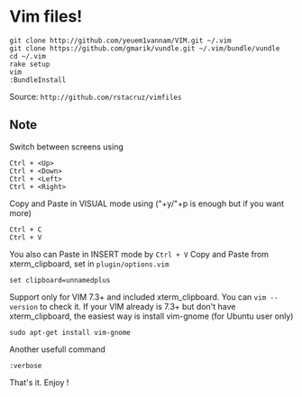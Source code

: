 Vim files!
==========

    git clone http://github.com/yeuem1vannam/VIM.git ~/.vim
    git clone https://github.com/gmarik/vundle.git ~/.vim/bundle/vundle
    cd ~/.vim
    rake setup
    vim
    :BundleInstall
    
Source: `http://github.com/rstacruz/vimfiles`

Note
----
Switch between screens using

    Ctrl + <Up>
    Ctrl + <Down>
    Ctrl + <Left>
    Ctrl + <Right>
 
Copy and Paste in VISUAL mode using ("+y/"+p is enough but if you want more)
  
    Ctrl + C
    Ctrl + V

You also can Paste in INSERT mode by `Ctrl + V`
Copy and Paste from xterm_clipboard, set in `plugin/options.vim`

    set clipboard=unnamedplus
 
Support only for VIM 7.3+ and included xterm_clipboard. You can `vim --version` 
to check it.
If your VIM already is 7.3+ but don't have xterm_clipboard, the easiest way is 
install vim-gnome (for Ubuntu user only)

    sudo apt-get install vim-gnome

Another usefull command

    :verbose

That's it. Enjoy !
